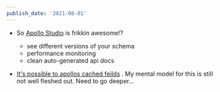 ```yaml
---
publish_date: '2021-08-01'
---
```


- So [Apollo Studio](http:s//studio.apollographql.com) is frikkin awesome!?

  - see different versions of your schema
  - performance monitoring
  - clean auto-generated api docs

- [It's possible to apollos cached feilds](https://www.apollographql.com/docs/react/caching/cache-field-behavior/) . My mental model for this is still not well fleshed out. Need to go deeper...
